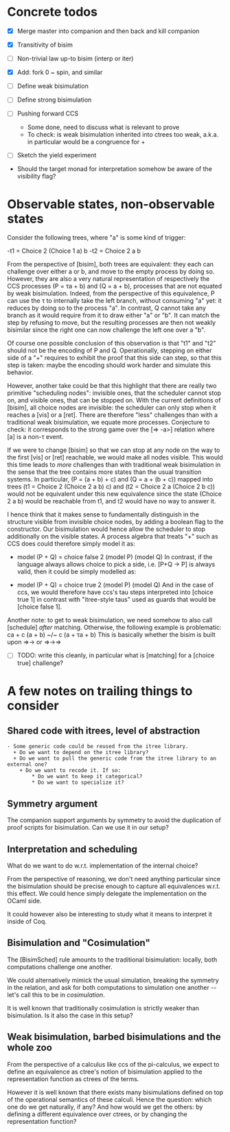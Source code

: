 # Concrete todos

- [x] Merge master into companion and then back and kill companion

- [x] Transitivity of bisim

- [ ] Non-trivial law up-to bisim (interp or iter)

- [x] Add: fork 0 ~ spin, and similar

- [ ] Define weak bisimulation

- [ ] Define strong bisimulation

- [ ] Pushing forward CCS

	+ Some done, need to discuss what is relevant to prove
  + To check: is weak bisimulation inherited into ctrees too weak, a.k.a. in particular would be a congruence for +  

- [ ] Sketch the yield experiment

- Should the target monad for interpretation somehow be aware of the visibility flag?

# Observable states, non-observable states

Consider the following trees, where "a" is some kind of trigger:

-t1 = Choice 2 (Choice 1 a) b
-t2 = Choice 2 a b

From the perspective of [bisim], both trees are equivalent: they each can challenge over either a or b, and move to the empty process by doing so.
However, they are also a very natural representation of respectively the CCS processes (P = τa + b) and (Q = a + b), processes that are not equated by weak bisimulation.
Indeed, from the perspective of this equivalence, P can use the τ to internally take the left branch, without consuming "a" yet: it reduces by doing so to the
process "a". In contrast, Q cannot take any branch as it would require from
it to draw either "a" or "b". It can match the step by refusing to move, but 
the resulting processes are then not weakly bisimilar since the right one can 
now challenge the left one over a "b".

Of course one possible conclusion of this observation is that "t1" and "t2" should 
not be the encoding of P and Q. Operationally, stepping on either side of a "+" 
requires to exhibit the proof that this side can step, so that this step is taken:
maybe the encoding should work harder and simulate this behavior.

However, another take could be that this highlight that there are really two primitive "scheduling nodes": invisible ones, that the scheduler cannot stop on,
and visible ones, that can be stopped on. With the current definitions of [bisim],
all choice nodes are invisible: the scheduler can only stop when it reaches a [vis]
or a [ret]. There are therefore "less" challenges than with a traditional weak
bisimulation, we equate more processes.
Conjecture to check: it corresponds to the strong game over the [=> -a>] relation where [a] is a non-τ event.

If we were to change [bisim] so that we can stop at any node on the way to the first
[vis] or [ret] reachable, we would make all nodes visible. 
This would this time leads to _more_ challenges than with traditional weak bisimulation in the sense that the tree contains more states than the usual transition systems. In particular, (P = (a + b) + c) and (Q = a + (b + c)) mapped into trees (t1 = Choice 2 (Choice 2 a b) c) and (t2 = Choice 2 a (Choice 2 b c))
would not be equivalent under this new equivalence since the state (Choice 2 a b)
would be reachable from t1, and t2 would have no way to answer it.

I hence think that it makes sense to fundamentally distinguish in the structure visible from invisible choice nodes, by adding a boolean flag to the constructor.
Our bisimulation would hence allow the scheduler to stop additionally on the visible states. A process algebra that treats "+" such as CCS does could therefore simply model it as:

- model (P + Q) = choice false 2 (model P) (model Q)
In contrast, if the language always allows choice to pick a side, i.e. [P+Q → P] is always valid, then it could be simply modelled as:

- model (P + Q) = choice true 2 (model P) (model Q)
And in the case of ccs, we would therefore have ccs's tau steps interpreted into [choice true 1] in contrast with "itree-style taus" used as guards that would be [choice false 1].

Another note: to get to weak bisimulation, we need somehow to also call [schedule] _after_ matching. Otherwise, the following example is problematic: ca + c (a + b) ~/~ c (a + τa + b)
This is basically whether the bisim is built upon =>-> or =>->=>

- [ ] TODO: write this cleanly, in particular what is [matching] for a [choice true] challenge?

# A few notes on trailing things to consider

## Shared code with itrees, level of abstraction

	- Some generic code could be reused from the itree library. 
	  + Do we want to depend on the itree library?
	  + Do we want to pull the generic code from the itree library to an external one?
		+ Do we want to recode it. If so:
			* Do we want to keep it categorical?
			* Do we want to specialize it?

## Symmetry argument

The companion support arguments by symmetry to avoid the duplication of proof scripts for bisimulation.
Can we use it in our setup? 

## Interpretation and scheduling

What do we want to do w.r.t. implementation of the internal choice?

From the perspective of reasoning, we don't need anything particular since the bisimulation should be precise enough to capture all equivalences w.r.t. this effect.
We could hence simply delegate the implementation on the OCaml side.

It could however also be interesting to study what it means to interpret it inside of Coq.

## Bisimulation and "Cosimulation"

The [BisimSched] rule amounts to the traditional bisimulation: locally, both computations challenge one another.

We could alternatively mimick the usual simulation, breaking the symmetry in the relation, and ask for both
computations to simulation one another -- let's call this to be in _cosimulation_.

It is well known that traditionally cosimulation is strictly weaker than bisimulation. Is it also the case in this setup?

## Weak bisimulation, barbed bisimulations and the whole zoo

From the perspective of a calculus like ccs of the pi-calculus, we expect to define an equivalence as ctree's notion of bisimulation applied to the representation function as ctrees of the terms.

However it is well known that there exists many bisimulations defined on top of the operational semantics of these calculi. Hence the question: which one do we get naturally, if any? And how would we get the others: by defining a different equivalence over ctrees, or by changing the representation function?
